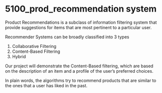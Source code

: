 # 5100_prod_recommendation system

Product Recommendations is a subclass of information filtering system that provide suggestions for items that are most pertinent to a particular user.

Recommender Systems can be broadly classified into 3 types
1. Collaborative Filtering
2. Content-Based Filtering
3. Hybrid

Our project will demonstrate the Content-Based filtering, which are based on the description of an item and a profile of the user’s preferred choices. 

In plain words, the algorithms try to recommend products that are similar to the ones that a user has liked in the past.
